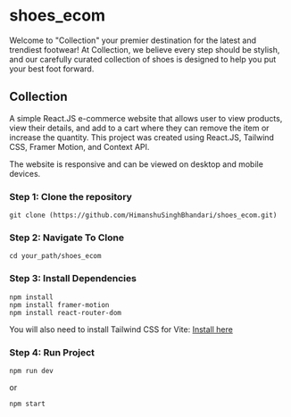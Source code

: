 # shoes_ecom
Welcome to "Collection" your premier destination for the latest and trendiest footwear! At Collection, we believe every step should be stylish, and our carefully curated collection of shoes is designed to help you put your best foot forward.
## Collection
A simple React.JS e-commerce website that allows user to view products, view their details, and add to a cart where they can remove the item or increase the quantity.
This project was created using React.JS, Tailwind CSS, Framer Motion, and Context API.

The website is responsive and can be viewed on desktop and mobile devices. 
### Step 1: Clone the repository
```
git clone (https://github.com/HimanshuSinghBhandari/shoes_ecom.git)
```
### Step 2: Navigate To Clone
```
cd your_path/shoes_ecom
```
### Step 3: Install Dependencies
```
npm install
npm install framer-motion
npm install react-router-dom
```
You will also need to install Tailwind CSS for Vite: [Install here](https://tailwindcss.com/docs/guides/vite)
### Step 4: Run Project
```
npm run dev
```
or
```
npm start
